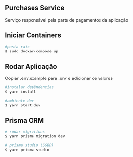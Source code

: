 ## Purchases Service

Serviço responsável pela parte de pagamentos da aplicação
## Iniciar Containers

```bash
#pasta raiz
$ sudo docker-compose up
```

## Rodar Aplicação

Copiar .env.example para .env e adicionar os valores

```bash
#instalar depêndencias
$ yarn install

#ambiente dev
$ yarn start:dev
```

## Prisma ORM

```bash
# rodar migrations
$ yarn prisma migration dev

# prisma studio (SGBD)
$ yarn prisma studio
```